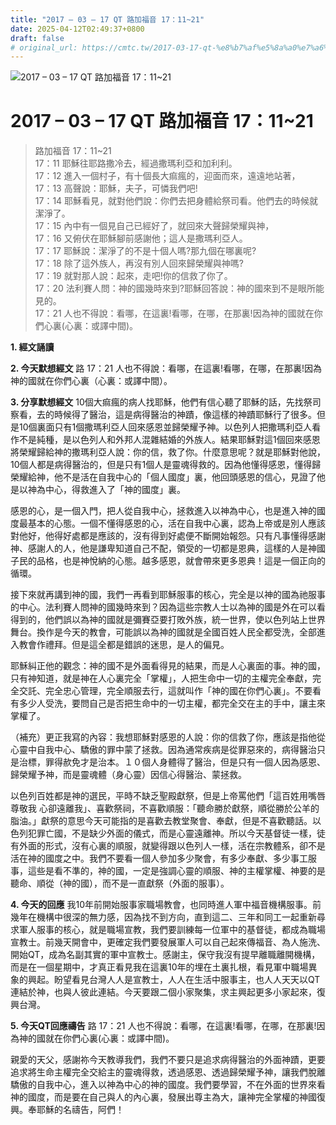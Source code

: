 ```yaml
---
title: "2017 – 03 – 17 QT 路加福音 17：11~21"
date: 2025-04-12T02:49:37+0800
draft: false
# original_url: https://cmtc.tw/2017-03-17-qt-%e8%b7%af%e5%8a%a0%e7%a6%8f%e9%9f%b3-17%ef%bc%9a1121
---
```


![2017 – 03 – 17 QT 路加福音 17：11\~21](/images/qt.jpg   "2017 – 03 – 17 QT 路加福音 17：11\~21")

# 2017 – 03 – 17 QT 路加福音 17：11\~21

> 路加福音 17：11\~21  
> 17：11 耶穌往耶路撒冷去，經過撒瑪利亞和加利利。  
> 17：12 進入一個村子，有十個長大痲瘋的，迎面而來，遠遠地站著，  
> 17：13 高聲說：耶穌，夫子，可憐我們吧!  
> 17：14 耶穌看見，就對他們說：你們去把身體給祭司看。他們去的時候就潔淨了。  
> 17：15 內中有一個見自己已經好了，就回來大聲歸榮耀與神，  
> 17：16 又俯伏在耶穌腳前感謝他；這人是撒瑪利亞人。  
> 17：17 耶穌說：潔淨了的不是十個人嗎?那九個在哪裏呢?  
> 17：18 除了這外族人，再沒有別人回來歸榮耀與神嗎?  
> 17：19 就對那人說：起來，走吧!你的信救了你了。  
> 17：20 法利賽人問：神的國幾時來到?耶穌回答說：神的國來到不是眼所能見的。  
> 17：21 人也不得說：看哪，在這裏!看哪，在哪，在那裏!因為神的國就在你們心裏(心裏：或譯中間)。

**1.  經文誦讀**

**2.  今天默想經文**
路 17：21 人也不得說：看哪，在這裏!看哪，在哪，在那裏!因為神的國就在你們心裏（心裏：或譯中間）。

**3. 分享默想經文**
10個大痲瘋的病人找耶穌，他們有信心聽了耶穌的話，先找祭司察看，去的時候得了醫治，這是病得醫治的神蹟，像這樣的神蹟耶穌行了很多。但是10個裏面只有1個撒瑪利亞人回來感恩並歸榮耀予神。以色列人把撒瑪利亞人看作不是純種，是以色列人和外邦人混雜結婚的外族人。結果耶穌對這1個回來感恩將榮耀歸給神的撒瑪利亞人說：你的信，救了你。什麼意思呢？就是耶穌對他說，10個人都是病得醫治的，但是只有1個人是靈魂得救的。因為他懂得感恩，懂得歸榮耀給神，他不是活在自我中心的「個人國度」裏，他回頭感恩的信心，見證了他是以神為中心，得救進入了「神的國度」裏。

感恩的心，是一個入門，把人從自我中心，拯救進入以神為中心，也是進入神的國度最基本的心態。一個不懂得感恩的心，活在自我中心裏，認為上帝或是別人應該對他好，他得好處都是應該的，沒有得到好處便不斷開始報怨。只有凡事懂得感謝神、感謝人的人，他是謙卑知道自己不配，領受的一切都是恩典，這樣的人是神國子民的品格，也是神悅納的心態。越多感恩，就會帶來更多恩典！這是一個正向的循環。

接下來就再講到神的國，我們一再看到耶穌服事的核心，完全是以神的國為祂服事的中心。法利賽人問神的國幾時來到？因為這些宗教人士以為神的國是外在可以看得到的，他們誤以為神的國就是彌賽亞要打敗外族，統一世界，使以色列站上世界舞台。換作是今天的教會，可能誤以為神的國就是全國百姓人民全都受洗，全部進入教會作禮拜。但是這全都是錯誤的迷思，是人的偏見。

耶穌糾正他的觀念：神的國不是外面看得見的結果，而是人心裏面的事。神的國，只有神知道，就是神在人心裏完全「掌權」，人把生命中一切的主權完全奉獻，完全交託、完全忠心管理，完全順服去行，這就叫作「神的國在你們心裏」。不要看有多少人受洗，要問自己是否把生命中的一切主權，都完全交在主的手中，讓主來掌權了。

（補充）更正我寫的內容：我想耶穌對感恩的人說：你的信救了你，應該是指他從心靈中自我中心、驕傲的罪中蒙了拯救。因為通常疾病是從罪惡來的，病得醫治只是治標，罪得赥免才是治本。１０個人身體得了醫治，但是只有一個人因為感恩、歸榮耀予神，而是靈魂體（身心靈）因信心得醫治、蒙拯救。

以色列百姓都是神的選民，平時不缺乏聖殿獻祭，但是上帝罵他們「這百姓用嘴唇尊敬我 心卻遠離我」、喜歡祭祠，不喜歡順服：「聽命勝於獻祭，順從勝於公羊的脂油。」獻祭的意思今天可能指的是喜歡去教堂聚會、奉獻，但是不喜歡聽話。以色列犯罪亡國，不是缺少外面的儀式，而是心靈遠離神。所以今天基督徒一樣，徒有外面的形式，沒有心裏的順服，就變得跟以色列人一樣，活在宗教體系，卻不是活在神的國度之中。我們不要看一個人參加多少聚會，有多少奉獻、多少事工服事，這些是看不準的，神的國，一定是強調心靈的順服、神的主權掌權、神要的是聽命、順從（神的國），而不是一直獻祭（外面的服事）。

**4. 今天的回應**
我10年前開始服事家職場教會，也同時進人軍中福音機構服事。前幾年在機構中很深的無力感，因為找不到方向，直到這二、三年和同工一起重新尋求軍人服事的核心，就是職場宣教，我們要訓練每一位軍中的基督徒，都成為職場宣教士。前幾天開會中，更確定我們要發展軍人可以自己起來傳福音、為人施洗、開始QT，成為名副其實的軍中宣教士。感謝主，保守我沒有提早離職離開機構，而是在一個星期中，才真正看見我在這裏10年的埋在土裏扎根，看見軍中職場異象的興起。盼望看見台灣人人是宣教士，人人在生活中服事主，也人人天天以QT連結於神，也與人彼此連結。今天要跟二個小家聚集，求主興起更多小家起來，復興台灣。

**5. 今天QT回應禱告**
路 17：21 人也不得說：看哪，在這裏!看哪，在哪，在那裏!因為神的國就在你們心裏(心裏：或譯中間)。

親愛的天父，感謝祢今天教導我們，我們不要只是追求病得醫治的外面神蹟，更要追求將生命主權完全交給主的靈魂得救，透過感恩、透過歸榮耀予神，讓我們脫離驕傲的自我中心，進入以神為中心的神的國度。我們要學習，不在外面的世界來看神的國度，而是要在自己與人的內心裏，發展出尊主為大，讓神完全掌權的神國復興。奉耶穌的名禱告，阿們！
